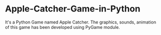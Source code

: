 # Apple-Catcher-Game-in-Python
It's a Python Game named Apple Catcher. The graphics, sounds, animation of this game has been developed using PyGame module.
